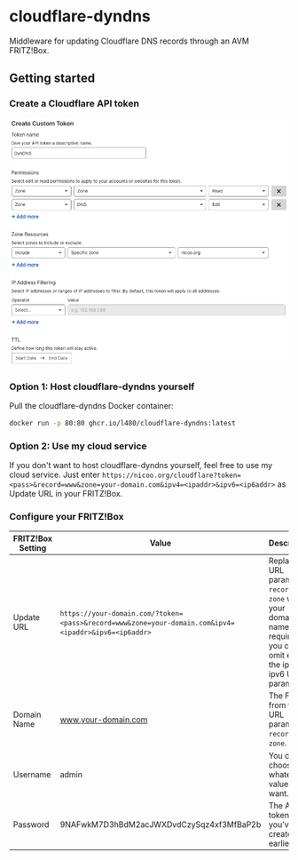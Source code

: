 # cloudflare-dyndns

Middleware for updating Cloudflare DNS records through an AVM FRITZ!Box.

## Getting started

### Create a Cloudflare API token

![Create a Cloudflare custom token](./images/create-cloudflare-token.png "Create a Cloudflare custom token")

### Option 1: Host cloudflare-dyndns yourself

Pull the cloudflare-dyndns Docker container:

```bash
docker run -p 80:80 ghcr.io/l480/cloudflare-dyndns:latest
```

### Option 2: Use my cloud service

If you don't want to host cloudflare-dyndns yourself, feel free to use my cloud service. Just enter `https://nicoo.org/cloudflare?token=<pass>&record=www&zone=your-domain.com&ipv4=<ipaddr>&ipv6=<ip6addr>` as Update URL in your FRITZ!Box.

### Configure your FRITZ!Box

| FRITZ!Box Setting | Value                                                                                                | Description                                                                                                                          |
| ----------------- | ---------------------------------------------------------------------------------------------------- | ------------------------------------------------------------------------------------------------------------------------------------ |
| Update URL        | `https://your-domain.com/?token=<pass>&record=www&zone=your-domain.com&ipv4=<ipaddr>&ipv6=<ip6addr>` | Replace the URL parameter `record` and `zone` with your domain name. If required you can omit either the ipv4 or ipv6 URL parameter. |
| Domain Name       | www.your-domain.com                                                                                  | The FQDN from the URL parameter `record` and `zone`.                                                                                 |
| Username          | admin                                                                                                | You can choose whatever value you want.                                                                                              |
| Password          | 9NAFwkM7D3hBdM2acJWXDvdCzySqz4xf3MfBaP2b                                                             | The API token you’ve created earlier.                                                                                                |
